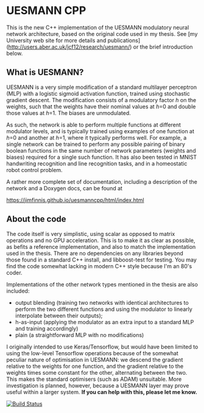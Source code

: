 UESMANN CPP
===========

This is the new C++ implementation of the UESMANN modulatory neural network
architecture, based on the original code used in my thesis. 
See [my University web site for more details and publications]
(http://users.aber.ac.uk/jcf12/research/uesmann/)
or the brief introduction below.

## What is UESMANN?

UESMANN is a very simple modification of a standard multilayer perceptron
(MLP) with a logistic sigmoid activation function, trained using stochastic
gradient descent. The modification consists of a modulatory factor *h*
on the weights, such that the weights have their nominal values at *h*=0
and double those values at *h*=1. The biases are unmodulated.

As such, the network is able to perform multiple functions at different
modulator levels, and is typically trained using examples of one
function at *h*=0 and another at *h*=1, where it typically performs well.
For example, a single network can be trained
to perform any possible pairing of binary boolean functions in the same
number of network parameters (weights and biases) required for a single
such function. It has also been tested in MNIST handwriting recognition
and line recognition tasks, and in a homeostatic robot control problem.

A rather more complete set of documentation, including a description
of the network and a Doxygen docs, can be found at

https://jimfinnis.github.io/uesmanncpp/html/index.html

## About the code

The code itself is very
simplistic, using scalar as opposed to matrix operations and no GPU
acceleration. This is to make it as clear as possible, as befits a
reference implementation, and also to match the implementation used in the
thesis. There are no dependencies on any libraries beyond those found in a
standard C++ install, and libboost-test for testing. You may find the code
somewhat lacking in modern C++ style because I'm an 80's coder.

Implementations of the other network types mentioned in the thesis
are also included:

* output blending (training two networks with identical architectures
to perform the two different functions and using the modulator to
linearly interpolate between their outputs);
* h-as-input (applying the modulator as an extra input to a standard MLP
and training accordingly)
* plain (a straightforward MLP with no modifications)



I originally intended to use Keras/Tensorflow,
but would have been limited to using the low-level Tensorflow operations
because of the somewhat peculiar nature of optimisation in UESMANN:
we descend the gradient relative to the weights for one function,
and the gradient relative to the weights times some constant for the other,
alternating between the two. This makes the standard optimisers (such as ADAM)
unsuitable. More investigation is planned, however, because 
a UESMANN layer may prove useful within a larger system.
**If you can help with this, please let me know.**

[![Build Status](https://travis-ci.com/jimfinnis/uesmanncpp.svg?branch=master)](https://travis-ci.com/jimfinnis/uesmanncpp)
